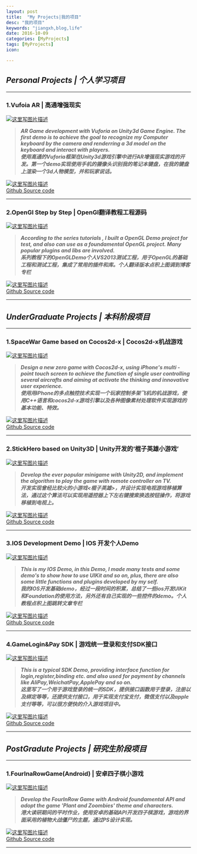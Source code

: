 ```yaml
---
layout: post
title:  "My Projects|我的项目"
desc: "我的项目"
keywords: "jiangxh,blog,life"
date: 2016-10-09
categories: [MyProjects]
tags: [MyProjects]
icon: 

---
```


## ***Personal Projects | 个人学习项目***
***
### **1.Vufoia AR | 高通增强现实**
<a href="http://www.baidu.com">![这里写图片描述](http://img.blog.csdn.net/20161014161433487)<a/>
> ***AR Game development with Vuforia on Unity3d Game Engine. The first demo is to achieve the goal to recognize my Computer keyboard by the camera and renderring a 3d model on the keyboard and interact with players.<br/>
使用高通的Vuforia框架在Unity3d游戏引擎中进行AR增强现实游戏的开发。第一个demo实现使用手机的摄像头识别我的笔记本键盘，在我的键盘上渲染一个3d人物模型，并和玩家说话。***

<a href="http://github.com/jiangxh1992/WorldFind" >![这里写图片描述](http://img.blog.csdn.net/20161014155020243)
<br/>Github Source code
<a/>
***

### **2.OpenGl Step by Step | OpenGl翻译教程工程源码**
<a href="http://blog.csdn.net/column/details/13062.html">![这里写图片描述](http://img.blog.csdn.net/20161014165108020)<a/>
> ***According to the series tutorials <OpenGL Step by Step>, I built a OpenGL Demo project for test, and also can use as a foundamental OpenGL project. Many popular plugins and libs are involved.<br/>
<OpenGL Step by Step>系列教程下的OpenGLDemo个人VS2013测试工程，用于OpenGL的基础工程和测试工程，集成了常用的插件和库。个人翻译版本点积上图调到博客专栏***

<a href="http://github.com/jiangxh1992/SDKDemo" >![这里写图片描述](http://img.blog.csdn.net/20161014155020243)
<br/>Github Source code
<a/>
***

## ***UnderGraduate Projects | 本科阶段项目***
***

### **1.SpaceWar Game based on Cocos2d-x | Cocos2d-x机战游戏**
<a href="http://www.baidu.com">![这里写图片描述](http://img.blog.csdn.net/20161014163426691)<a/>
> ***Design a new zero game with Cocos2d-x, using iPhone's multi - point touch screen to achieve the function of single user controlling several aircrafts and aiming at activate the thinking and innovative user experience.<br/>
使用用iPhone的多点触控技术实现一个玩家控制多架飞机的机战游戏，使用C++语言和cocos2d-x游戏引擎以及各种图像素材处理软件实现游戏的基本功能、特效。***

<a href="http://github.com/jiangxh1992/SpaceWar" >![这里写图片描述](http://img.blog.csdn.net/20161014155020243)
<br/>Github Source code
<a/>
***

### **2.StickHero based on Unity3D | Unity开发的‘棍子英雄小游戏’**
<a href="http://www.baidu.com">![这里写图片描述](http://img.blog.csdn.net/20161014164014171)<a/>
> ***Develop the ever popular minigame <stickhero> with Unity2D, and implement the algorithm to play the game with romote controller on TV.<br/>
开发实现曾经比较火的小游戏<棍子英雄>，并设计实现电视游戏移植算法，通过这个算法可以实现用遥控器上下左右键搜索换选按钮操作，将游戏移植到电视上。***

<a href="http://github.com/jiangxh1992/STICKHERO" >![这里写图片描述](http://img.blog.csdn.net/20161014155020243)
<br/>Github Source code
<a/>
***

### **3.IOS Development Demo | IOS 开发个人Demo**
<a href="http://blog.csdn.net/column/details/13086.html">![这里写图片描述](http://img.blog.csdn.net/20161014164521440)<a/>
> ***This is my IOS Demo, in this Demo, I made many tests and some demo's to show how to use UIKit and so on, plus, there are also some little functions and plugins developed by my self.<br/>
我的IOS开发基础demo，经过一段时间的积累，总结了一些ios开发UIKit和Foundation的使用方法，另外还有自己实现的一些控件的demo。个人教程点积上图跳转文章专栏***

<a href="http://github.com/jiangxh1992/JXHDemo" >![这里写图片描述](http://img.blog.csdn.net/20161014155020243)
<br/>Github Source code
<a/>
***

### **4.GameLogin&Pay SDK | 游戏统一登录和支付SDK接口**
<a href="http://www.baidu.com">![这里写图片描述](http://img.blog.csdn.net/20161014163037530)<a/>
> ***This is a typical SDK Demo, providing interface function for login,register,binding etc. and also used for payment by channels like AliPay,WeichatPay,ApplePay and so on.<br/>
这里写了一个用于游戏登录的统一的SDK，提供接口函数用于登录，注册以及绑定等等，还提供支付接口，用于实现支付宝支付，微信支付以及apple支付等等，可以很方便快的介入游戏项目中。***

<a href="http://github.com/jiangxh1992/SDKDemo" >![这里写图片描述](http://img.blog.csdn.net/20161014155020243)
<br/>Github Source code
<a/>
***

## ***PostGradute Projects | 研究生阶段项目***
***

### **1.FourInaRowGame(Android) | 安卓四子棋小游戏**
<a href="http://www.baidu.com">![这里写图片描述](http://img.blog.csdn.net/20161014153921598)<a/>
> ***Develop the FourInRow Game with Android foundamental API and adopt the game 'Plant and Zoombies' theme and characters.<br/>
港大读研期间的平时作业，使用安卓的基础API开发四子棋游戏，游戏的界面采用的植物大战僵尸的主题，通过PS设计实现。***

<a href="http://github.com/jiangxh1992/FourInRowGame" >![这里写图片描述](http://img.blog.csdn.net/20161014155020243)
<br/>Github Source code
<a/>
***




